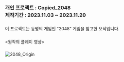###

<h3 align="left"> 개인 프로젝트 : Copied_2048  <br>제작기간 : 2023.11.03 ~ 2023.11.20</h3>

###

<p align="left"></p>

###

<p align="left">이 프로젝트는 동명의 게임인 "2048" 게임을 참고한 모작입니다.</p>

###

<p align="left"><원작의 플레이 영상></p>

###

![2048_Origin](https://github.com/nhyun199/Project/assets/147118363/5a341266-d920-43bd-bed4-3f5b6aa4d720)

###


